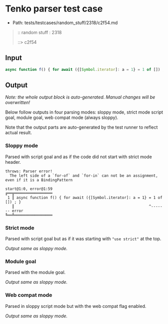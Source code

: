 # Tenko parser test case

- Path: tests/testcases/random_stuff/2318/c2f54.md

> :: random stuff : 2318
>
> ::> c2f54

## Input


`````js
async function f() { for await ({[Symbol.iterator]: a = 1} = 1 of []) ; }
`````

## Output

_Note: the whole output block is auto-generated. Manual changes will be overwritten!_

Below follow outputs in four parsing modes: sloppy mode, strict mode script goal, module goal, web compat mode (always sloppy).

Note that the output parts are auto-generated by the test runner to reflect actual result.

### Sloppy mode

Parsed with script goal and as if the code did not start with strict mode header.

`````
throws: Parser error!
  The left side of a `for-of` and `for-in` can not be an assignment, even if it is a BindingPattern

start@1:0, error@1:59
╔══╦═════════════════
 1 ║ async function f() { for await ({[Symbol.iterator]: a = 1} = 1 of []) ; }
   ║                                                            ^------- error
╚══╩═════════════════

`````

### Strict mode

Parsed with script goal but as if it was starting with `"use strict"` at the top.

_Output same as sloppy mode._

### Module goal

Parsed with the module goal.

_Output same as sloppy mode._

### Web compat mode

Parsed in sloppy script mode but with the web compat flag enabled.

_Output same as sloppy mode._
